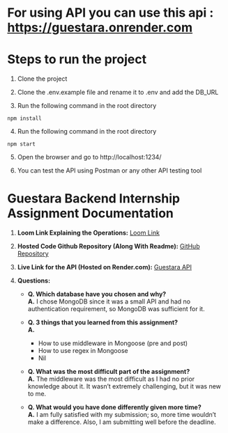 # For using API you can use this api : https://guestara.onrender.com

# Steps to run the project

1. Clone the project
2. Clone the .env.example file and rename it to .env and add the DB_URL

3. Run the following command in the root directory

```
npm install

```

4. Run the following command in the root directory

```
npm start

```

5. Open the browser and go to http://localhost:1234/

6. You can test the API using Postman or any other API testing tool

# Guestara Backend Internship Assignment Documentation

1. **Loom Link Explaining the Operations:** [Loom Link](https://www.loom.com/share/a0a1c1a7b5a94a4d8a5d6a3d7a2c6b1d)

2. **Hosted Code Github Repository (Along With Readme):** [GitHub Repository](https://github.com/Ak2407/guestara)

3. **Live Link for the API (Hosted on Render.com):** [Guestara API](https://guestara.onrender.com/)

4. **Questions:**

   - **Q. Which database have you chosen and why?**  
     **A.** I chose MongoDB since it was a small API and had no authentication requirement, so MongoDB was sufficient for it.

   - **Q. 3 things that you learned from this assignment?**  
     **A.**

     - How to use middleware in Mongoose (pre and post)
     - How to use regex in Mongoose
     - Nil

   - **Q. What was the most difficult part of the assignment?**  
     **A.** The middleware was the most difficult as I had no prior knowledge about it. It wasn’t extremely challenging, but it was new to me.

   - **Q. What would you have done differently given more time?**  
     **A.** I am fully satisfied with my submission; so, more time wouldn’t make a difference. Also, I am submitting well before the deadline.
